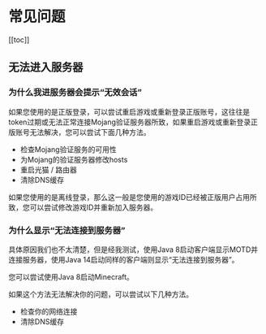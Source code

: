 # 常见问题

[[toc]]

## 无法进入服务器

### 为什么我进服务器会提示“无效会话”

如果您使用的是正版登录，可以尝试重启游戏或重新登录正版账号，这往往是token过期或无法正常连接Mojang验证服务器所致，如果重启游戏或重新登录正版账号无法解决，您可以尝试下面几种方法。

+ 检查Mojang验证服务的可用性
+ 为Mojang的验证服务器修改hosts
+ 重启光猫 / 路由器
+ 清除DNS缓存

如果您使用的是离线登录，那么这一般是您使用的游戏ID已经被正版用户占用所致，您可以尝试修改游戏ID并重新加入服务器。

### 为什么显示“无法连接到服务器”

具体原因我们也不太清楚，但是经我测试，使用Java 8启动客户端显示MOTD并连接服务器，使用Java 14启动同样的客户端则显示“无法连接到服务器”。

您可以尝试使用Java 8启动Minecraft。

如果这个方法无法解决你的问题，可以尝试以下几种方法。

+ 检查你的网络连接
+ 清除DNS缓存
